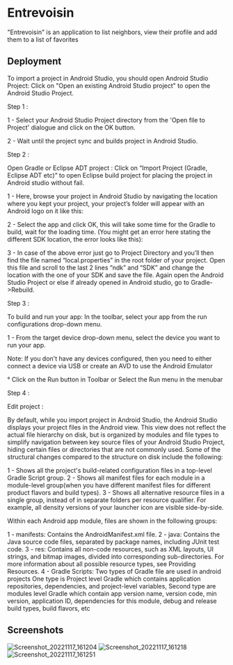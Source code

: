 
# Entrevoisin

"Entrevoisin" is an application to list neighbors, view their profile and add them to a list of favorites



## Deployment

To import a project in Android Studio, you should open Android Studio Project: Click on "Open an existing Android Studio project" to open the Android Studio Project.

 
Step 1 :

1 - Select your Android Studio Project directory from the 'Open file to Project' dialogue and click on the OK button.


2 - Wait until the project sync and builds project in Android Studio.


Step 2 :

Open Gradle or Eclipse ADT project : Click on “Import Project (Gradle, Eclipse ADT etc)” to open Eclipse build project for placing the project in Android studio without fail.

1 - Here, browse your project in Android Studio by navigating the location where you kept your project, your project’s folder will appear with an Android logo on it like this:

2 - Select the app and click OK, this will take some time for the Gradle to build, wait for the loading time. (You might get an error here stating the different SDK location, the error looks like this):

3 - In case of the above error just go to Project Directory and you’ll then find the file named “local.properties” in the root folder of your project. Open this file and scroll to the last 2 lines “ndk” and “SDK” and change the location with the one of your SDK and save the file.
Again open the Android Studio Project or else if already opened in Android studio, go to Gradle->Rebuild.


Step 3 :

To build and run your app: In the toolbar, select your app from the run configurations drop-down menu.

1 - From the target device drop-down menu, select the device you want to run your app.


Note: If you don't have any devices configured, then you need to either connect a device via USB or create an AVD to use the Android Emulator

° Click on the Run button in Toolbar or Select the Run menu in the menubar


Step 4 :

Edit project :

By default, while you import project in Android Studio, the Android Studio displays your project files in the Android view. This view does not reflect the actual file hierarchy on disk, but is organized by modules and file types to simplify navigation between key source files of your Android Studio Project, hiding certain files or directories that are not commonly used. Some of the structural changes compared to the structure on disk include the following:

1 - Shows all the project's build-related configuration files in a top-level Gradle Script group.
2 - Shows all manifest files for each module in a module-level group(when you have different manifest files for different product flavors and build types).
3 - Shows all alternative resource files in a single group, instead of in separate folders per resource qualifier. For example, all density versions of your launcher icon are visible side-by-side.

Within each Android app module, files are shown in the following groups:

1 - manifests: Contains the AndroidManifest.xml file.
2 - java: Contains the Java source code files, separated by package names, including JUnit test code.
3 - res: Contains all non-code resources, such as XML layouts, UI strings, and bitmap images, divided into corresponding sub-directories. For more information about all possible resource types, see Providing Resources.
4 - Gradle Scripts: Two types of Gradle file are used in android projects One type is Project level Gradle which contains application repositories, dependencies, and project-level variables, Second type are modules level Gradle which contain app version name, version code, min version, application ID, dependencies for this module, debug and release build types, build flavors, etc

## Screenshots
![Screenshot_20221117_161204](https://user-images.githubusercontent.com/89270238/202485562-b99e8b10-0202-4c8c-aea7-ff644de78b38.png)
![Screenshot_20221117_161218](https://user-images.githubusercontent.com/89270238/202485612-111eb23e-091c-4040-b258-4955e6ecdd50.png)
![Screenshot_20221117_161251](https://user-images.githubusercontent.com/89270238/202485623-9842696e-5fce-4f0d-a6e5-df2a7663ecaf.png)


